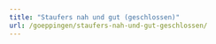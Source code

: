```yaml
---
title: "Staufers nah und gut (geschlossen)"
url: /goeppingen/staufers-nah-und-gut-geschlossen/
---
```

